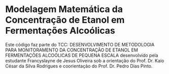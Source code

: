 # Modelagem Matemática da Concentração de Etanol em Fermentações Alcoólicas

Este código faz parte do TCC: DESENVOLVIMENTO DE METODOLOGIA PARA MONITORAMENTO DA CONCENTRAÇÃO DE ETANOL EM FERMENTAÇÕES ALCOÓLICAS DE PEQUENA ESCALA desenvolvido pela estudante Francyslayne de Jesus Oliveira sob a orientação do Prof. Dr. Kaio César da Silva Rodrigues e coorientação do Prof. Dr. Pedro Dias Pinto.
